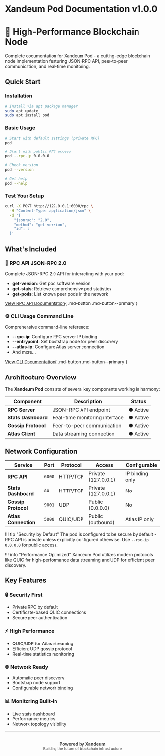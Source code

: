 # <span class="xandeum-gradient">Xandeum Pod</span> Documentation <span class="version-badge">v1.0.0</span>

<div class="hero-section">
  <h1>🚀 High-Performance Blockchain Node</h1>
  <p>Complete documentation for Xandeum Pod - a cutting-edge blockchain node implementation featuring JSON-RPC API, peer-to-peer communication, and real-time monitoring.</p>
</div>

## Quick Start

### Installation
```bash
# Install via apt package manager
sudo apt update
sudo apt install pod
```

### Basic Usage
```bash
# Start with default settings (private RPC)
pod

# Start with public RPC access
pod --rpc-ip 0.0.0.0

# Check version
pod --version

# Get help
pod --help
```

### Test Your Setup
```bash
curl -X POST http://127.0.0.1:6000/rpc \
  -H "Content-Type: application/json" \
  -d '{
    "jsonrpc": "2.0",
    "method": "get-version",
    "id": 1
  }'
```

## What's Included

### 🔌 **RPC API** <span class="xandeum-badge">JSON-RPC 2.0</span>
Complete JSON-RPC 2.0 API for interacting with your pod:

- **get-version**: Get pod software version
- **get-stats**: Retrieve comprehensive pod statistics  
- **get-pods**: List known peer pods in the network

[View RPC API Documentation](rpc-api.md){ .md-button .md-button--primary }

### ⚙️ **CLI Usage** <span class="xandeum-badge">Command Line</span>
Comprehensive command-line reference:

- **--rpc-ip**: Configure RPC server IP binding
- **--entrypoint**: Set bootstrap node for peer discovery
- **--atlas-ip**: Configure Atlas server connection
- And more...

[View CLI Documentation](cli.md){ .md-button .md-button--primary }

## Architecture Overview

The **Xandeum Pod** consists of several key components working in harmony:

| Component | Description | Status |
|-----------|-------------|--------|
| **RPC Server** | JSON-RPC API endpoint | <span class="status-online">●</span> Active |
| **Stats Dashboard** | Real-time monitoring interface | <span class="status-online">●</span> Active |
| **Gossip Protocol** | Peer-to-peer communication | <span class="status-online">●</span> Active |
| **Atlas Client** | Data streaming connection | <span class="status-online">●</span> Active |

## Network Configuration

| Service | Port | Protocol | Access | Configurable |
|---------|------|----------|--------|-------------|
| **RPC API** | `6000` | HTTP/TCP | Private (127.0.0.1) | IP binding only |
| **Stats Dashboard** | `80` | HTTP/TCP | Private (127.0.0.1) | No |
| **Gossip Protocol** | `9001` | UDP | Public (0.0.0.0) | No |
| **Atlas Connection** | `5000` | QUIC/UDP | Public (outbound) | Atlas IP only |

!!! tip "Security by Default"
    The pod is configured to be secure by default - RPC API is private unless explicitly configured otherwise. Use `--rpc-ip 0.0.0.0` for public access.

!!! info "Performance Optimized"
    Xandeum Pod utilizes modern protocols like QUIC for high-performance data streaming and UDP for efficient peer discovery.

## Key Features

### 🔒 **Security First**
- Private RPC by default
- Certificate-based QUIC connections
- Secure peer authentication

### ⚡ **High Performance**
- QUIC/UDP for Atlas streaming
- Efficient UDP gossip protocol
- Real-time statistics monitoring

### 🌐 **Network Ready**
- Automatic peer discovery
- Bootstrap node support
- Configurable network binding

### 📊 **Monitoring Built-in**
- Live stats dashboard
- Performance metrics
- Network topology visibility

---

<div style="text-align: center; margin-top: 2rem; opacity: 0.8;">
  <strong>Powered by <span class="xandeum-gradient">Xandeum</span></strong><br>
  <small>Building the future of blockchain infrastructure</small>
</div>